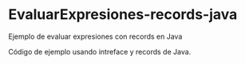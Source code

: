 # EvaluarExpresiones-records-java
Ejemplo de evaluar expresiones con records en Java

Código de ejemplo usando intreface y records de Java.

